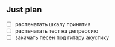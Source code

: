 ## Just plan
- [ ] распечатать шкалу принятия
- [ ] распечатать тест на депрессию
- [ ] закачать песен под гитару акустику
